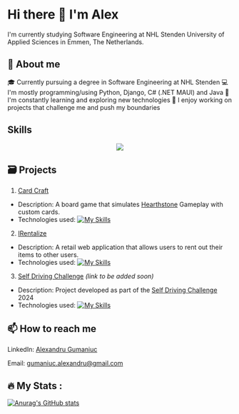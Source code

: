 # Hi there 👋 I'm Alex

I'm currently studying Software Engineering at NHL Stenden University of Applied Sciences in Emmen, The Netherlands.

## 🤔 About me

🎓 Currently pursuing a degree in Software Engineering at NHL Stenden
💻 I'm mostly programming/using Python, Django, C# (.NET MAUI) and Java
🌱 I'm constantly learning and exploring new technologies
🚀 I enjoy working on projects that challenge me and push my boundaries

## Skills

<p align="center">
  <a href="https://skillicons.dev">
    <img src="https://skillicons.dev/icons?i=git,gitlab,linux,kali,mysql,html,css,docker,cs,dotnet,py,django,java,js,ros&perline=5" />
  </a>
</p>

## 🗃️ Projects

1. [Card Craft](https://github.com/Geniools/CardCraft)
  - Description: A board game that simulates [Hearthstone](https://hearthstone.blizzard.com/en-gb) Gameplay with custom cards.
  - Technologies used: [![My Skills](https://skillicons.dev/icons?i=cs,dotnet)](https://skillicons.dev)
2. [IRentalize](https://github.com/Geniools/IRentalize)
  - Description: A retail web application that allows users to rent out their items to other users.
  - Technologies used: [![My Skills](https://skillicons.dev/icons?i=js,html,css,react,django)](https://skillicons.dev)
3. [Self Driving Challenge](#) *(link to be added soon)*
  - Description: Project developed as part of the [Self Driving Challenge](https://www.selfdrivingchallenge.nl/) 2024
  - Technologies used: [![My Skills](https://skillicons.dev/icons?i=gitlab,linux,py,ros)](https://skillicons.dev)

## 📫 How to reach me

LinkedIn: [Alexandru Gumaniuc](https://www.linkedin.com/in/alexandru-gumaniuc-49267711a/)

Email: gumaniuc.alexandru@gmail.com

## 🔥 My Stats :

[![Anurag's GitHub stats](https://github-readme-stats.vercel.app/api?username=Geniools)](https://github.com/anuraghazra/github-readme-stats)

<!--
**Geniools/Geniools** is a ✨ _special_ ✨ repository because its `README.md` (this file) appears on your GitHub profile.

Here are some ideas to get you started:

- 🔭 I’m currently working on ...
- 🌱 I’m currently learning ...
- 👯 I’m looking to collaborate on ...
- 🤔 I’m looking for help with ...
- 💬 Ask me about ...
- 📫 How to reach me: ...
- 😄 Pronouns: ...
- ⚡ Fun fact: ...
-->

